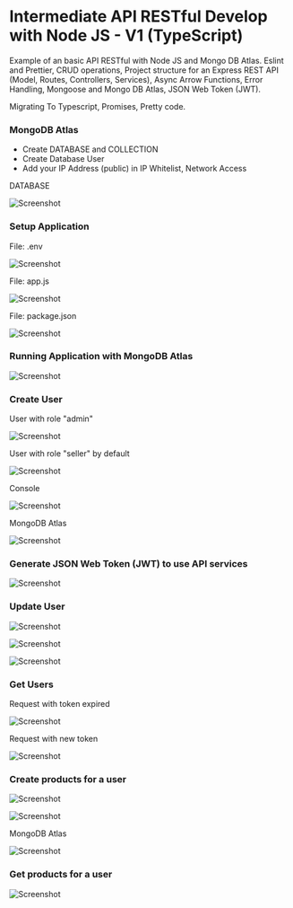 # Intermediate API RESTful Develop with Node JS - V1 (TypeScript)

Example of an basic API RESTful with Node JS and Mongo DB Atlas. 
Eslint and Prettier, CRUD operations, Project structure for an Express REST API (Model, Routes, Controllers, Services), 
Async Arrow Functions, Error Handling, Mongoose and Mongo DB Atlas, JSON Web Token (JWT).

Migrating To Typescript, Promises, Pretty code.

### MongoDB Atlas

- Create DATABASE and COLLECTION
- Create Database User
- Add your IP Address (public) in IP Whitelist, Network Access

DATABASE

![Screenshot](prtsc/Inter-Node-API-1.png)

### Setup Application

File: .env

![Screenshot](prtsc/Inter-Node-API-2.png)

File: app.js

![Screenshot](prtsc/Inter-Node-API-3.png)

File: package.json

![Screenshot](prtsc/Inter-Node-API-4.png)

### Running Application with MongoDB Atlas

![Screenshot](prtsc/Inter-Node-API-5.png)

### Create User

User with role "admin"

![Screenshot](prtsc/Inter-Node-API-6.png)

User with role "seller" by default

![Screenshot](prtsc/Inter-Node-API-7.png)

Console

![Screenshot](prtsc/Inter-Node-API-9.png)

MongoDB Atlas

![Screenshot](prtsc/Inter-Node-API-8.png)


### Generate JSON Web Token (JWT) to use API services

![Screenshot](prtsc/Inter-Node-API-10.png)

### Update User

![Screenshot](prtsc/Inter-Node-API-11.png)

![Screenshot](prtsc/Inter-Node-API-12.png)

![Screenshot](prtsc/Inter-Node-API-13.png)

### Get Users

Request with token expired

![Screenshot](prtsc/Inter-Node-API-14.png)

Request with new token 

![Screenshot](prtsc/Inter-Node-API-15.png)

### Create products for a user

![Screenshot](prtsc/Inter-Node-API-16.png)

![Screenshot](prtsc/Inter-Node-API-17.png)

MongoDB Atlas

![Screenshot](prtsc/Inter-Node-API-18.png)

### Get products for a user

![Screenshot](prtsc/Inter-Node-API-19.png)






